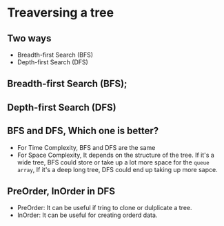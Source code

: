 # Treaversing a tree

## Two ways

* Breadth-first Search (BFS)
* Depth-first Search (DFS)

## Breadth-first Search (BFS);


## Depth-first Search (DFS)


## BFS and DFS, Which one is better?

* For Time Complexity, BFS and DFS are the same
* For Space Complexity, It depends on the structure of the tree. If it's a wide tree, BFS could store or take up a lot more space for the `queue array`, If it's a deep long tree, DFS could end up taking up more sapce.

## PreOrder, InOrder in DFS

* PreOrder: It can be useful if tring to clone or dulplicate a tree.
* InOrder: It can be useful for creating orderd data.
